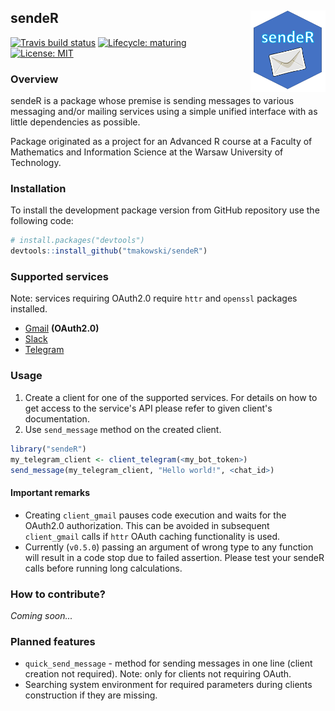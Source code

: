 
<!-- README.md is generated from README.Rmd. Please edit that file -->
sendeR <img src="logo.png" align="right" width="120" />
-------------------------------------------------------

<!-- badges: start -->
[![Travis build status](https://travis-ci.com/tmakowski/sendeR.svg?branch=master)](https://travis-ci.com/tmakowski/sendeR) [![Lifecycle: maturing](https://img.shields.io/badge/lifecycle-maturing-blue.svg)](https://www.tidyverse.org/lifecycle/#maturing) [![License: MIT](https://img.shields.io/badge/License-MIT-yellow.svg)](https://opensource.org/licenses/MIT) <!-- badges: end -->

### Overview

sendeR is a package whose premise is sending messages to various messaging and/or mailing services using a simple unified interface with as little dependencies as possible.

Package originated as a project for an Advanced R course at a Faculty of Mathematics and Information Science at the Warsaw University of Technology.

### Installation

To install the development package version from GitHub repository use the following code:

``` r
# install.packages("devtools")
devtools::install_github("tmakowski/sendeR")
```

### Supported services

Note: services requiring OAuth2.0 require `httr` and `openssl` packages installed.

-   [Gmail](https://gmail.com) **(OAuth2.0)**
-   [Slack](https://slack.com)
-   [Telegram](https://telegram.org/)

### Usage

1.  Create a client for one of the supported services. For details on how to get access to the service's API please refer to given client's documentation.
2.  Use `send_message` method on the created client.

``` r
library("sendeR")
my_telegram_client <- client_telegram(<my_bot_token>)
send_message(my_telegram_client, "Hello world!", <chat_id>)
```

#### Important remarks

-   Creating `client_gmail` pauses code execution and waits for the OAuth2.0 authorization. This can be avoided in subsequent `client_gmail` calls if `httr` OAuth caching functionality is used.
-   Currently (`v0.5.0`) passing an argument of wrong type to any function will result in a code stop due to failed assertion. Please test your sendeR calls before running long calculations.

### How to contribute?

*Coming soon...*

### Planned features

-   `quick_send_message` - method for sending messages in one line (client creation not required). Note: only for clients not requiring OAuth.
-   Searching system environment for required parameters during clients construction if they are missing.
